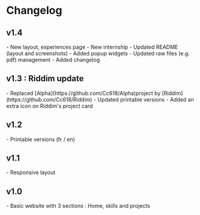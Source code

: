 # Changelog
<h2 id="v1_4">v1.4</h2>
- New layout, experiences page
- New internship
- Updated README (layout and screenshots)
- Added popup widgets
- Updated raw files (e.g. pdf) management
- Added changelog

<h2 id="v1_3">v1.3 : Riddim update</h2>
- Replaced [Alpha](https://github.com/Cc618/Alpha)project by [Riddim](https://github.com/Cc618/Riddim)
- Updated printable versions
- Added an extra icon on Riddim's project card

<h2 id="v1_2">v1.2</h2>
- Printable versions (fr / en)

<h2 id="v1_1">v1.1</h2>
- Responsive layout

<h2 id="v1_0">v1.0</h2>
- Basic website with 3 sections : Home, skills and projects
